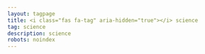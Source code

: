 ```yaml
---
layout: tagpage
title: <i class="fas fa-tag" aria-hidden="true"></i> science
tag: science
description: science
robots: noindex
---
```

